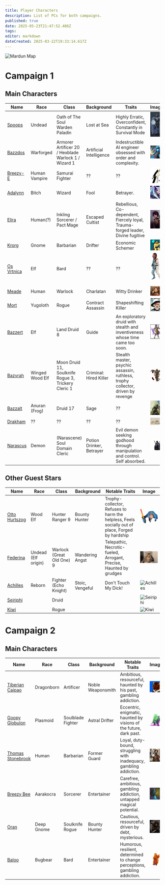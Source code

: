 ```yaml
---
title: Player Characters
description: List of PCs for both campaigns.
published: true
date: 2025-05-23T21:47:52.486Z
tags: 
editor: markdown
dateCreated: 2025-03-22T19:33:14.617Z
---
```


<img src="/maps/mardun.webp" class="img-fluid" style="max-height: 100px;" alt="Mardun Map">

# **Campaign 1**  

## Main Characters
| Name                             | Race | Class | Background | Traits | Image |
|----------------------------------|------|-------|------------|--------|-------|
| [Spoops](/characters/spoops)     | Undead   | Oath of The Soul Warden Paladin    | Lost at Sea         | Highly Erratic, Overconfident, Constantly in Survival Mode     | <img src="/characters/spoops.webp" class="img-fluid" style="max-height: 100px;" alt="Spoops"> |
| [Bazzdos](/characters/bazzdos)   | Warforged   | Armorer Artificer 20 / Hexblade Warlock 1 / Wizard 1  | Artificial Intelligence | Indestructible AI engineer obsessed with order and complexity.     | <img src="/characters/bazzdos.webp" class="img-fluid" style="max-height: 100px;" alt="Bazzdos"> |
| [Breezy-E](/characters/breezy)   | Human Vampire   | Samurai Fighter    | ??         | ??     | <img src="/characters/breezy/breezy.webp" class="img-fluid" style="max-height: 100px;" alt="Breezy-e"> |
| [Adalynn](/characters/adalynn)   | Bitch   | Wizard    | Fool | Betrayer.     | <img src="/characters/adalynn.webp" class="img-fluid" style="max-height: 100px;" alt="Adalynn"> |
| [Elira](/characters/elira)       | Human(?) | Inkling Sorcerer / Pact Mage     | Escaped Cultist        | Rebellious, Co-dependent, Fiercely loyal, Trauma-forged leader, Divine fugitive            | <img src="/characters/other/elira_v1.jpg" class="img-fluid" style="max-height: 100px;" alt="Elira"> |
| [Krorg](/characters/krorg)       | Gnome   | Barbarian    | Drifter         | Economic Schemer     | <img src="/characters/krorg/krorg.png" class="img-fluid" style="max-height: 100px;" alt="Krorg"> |
| [Os Vrtnica](/characters/os)     | Elf   | Bard    | ??         | ??     | <img src="/characters/os.webp" class="img-fluid" style="max-height: 100px;" alt="Os"> |
| [Meade](/characters/meade)       | Human   | Warlock    | Charlatan         | Witty Drinker     | <img src="/characters/other/meade.webp" class="img-fluid" style="max-height: 100px;" alt="Meade"> |
| [Mort](/characters/mort)         | Yugoloth   | Rogue    | Contract Assassin         | Shapeshifting Killer     | <img src="/characters/mort/m.webp" class="img-fluid" style="max-height: 100px;" alt="Mort"> |
| [Bazzert](/characters/bazzert)   | Elf   | Land Druid 8    | Guide | An exploratory druid with stealth and inventiveness whose time came too soon. | <img src="/characters/bazzert/bazzert.webp" class="img-fluid" style="max-height: 100px;" alt="Bazzert"> |
| [Bazvrah](/characters/Bazvrah) 	 | Winged Wood Elf | Moon Druid 11, Soulknife Rogue 3, Trickery Cleric 1     | Criminal: Hired Killer | Stealth master, psychic assassin, ruthless, trophy collector, driven by revenge     | <img src="/characters/bazzert/bazvrah.webp" class="img-fluid" style="max-height: 100px;" alt="Bazvrah"> |
| [Bazzalt](/characters/Bazzalt)   | Anuran (Frog)   | Druid 17    | Sage         | ??     | <img src="/characters/bazzert/bazzalt.webp" class="img-fluid" style="max-height: 100px;" alt="Bazzalt"> |
| [Drakham](/characters/drakham)   | ??   | ??    | ??         | ??     | <img src="/characters/adalynn/drakham.png" class="img-fluid" style="max-height: 100px;" alt="Drakham"> |
| [Narascus](/characters/Narascus) | Demon   | (Narascene) Soul Domain Cleric    | Potion Drinker, Betrayer | Evil demon seeking godhood through manipulation and control. Self absorbed.     | <img src="/characters/adalynn/narascus.png" class="img-fluid" style="max-height: 100px;" alt="Narascus"> |

## **Other Guest Stars**
| Name                                               | Race       | Class             | Background        | Notable Traits                                     |    Image |
|----------------------------------------------------|------------|-------------------|-------------------|-----------------------------------------------------|----------|
| [Otto Hurtszog](/characters/Otto-Hurtszog) | Wood Elf | Hunter Ranger 9 | Bounty Hunter | Trophy-collector, Refuses to harm the helpless, Feels socially out of place, Forged by hardship | <img src="/characters/other/otto.png" class="img-fluid" style="max-height: 100px;" alt="Otto Hurtszog"> |
| [Federina](/characters/Federina) | Undead (Elf origin) | Warlock (Great Old One) 9 | Wandering Angst | Telepathic, Necrotic-fueled, Arrogant, Precise, Haunted by grudges | <img src="/characters/other/federina.jpg" class="img-fluid" style="max-height: 100px;" alt="Federina"> |
| [Achilles](/characters/Achilles) | Reborn | Fighter (Echo Knight) | Stoic, Vengeful | Don't Touch My Dick! | <img src="/characters/other/achilles.webp" class="img-fluid" style="max-height: 100px;" alt="Achilles"> |
| [Seiriphi](/characters/Seiriphi) | | Druid |  |  | <img src="/characters/other/seiriphi.webp" class="img-fluid" style="max-height: 100px;" alt="Seiriphi"> |
| [Kiwi](/characters/Kiwi)     | | Rogue |  |  | <img src="/characters/other/kiwi.webp" class="img-fluid" style="max-height: 100px;" alt="Kiwi"> | 


# **Campaign 2**  

## Main Characters
| Name                                               | Race       | Class             | Background        | Notable Traits                                      |    Image |
|----------------------------------------------------|------------|-------------------|-------------------|-----------------------------------------------------|----------|
| [Tiberian Caipao](/characters/tiberian-caipao) 		 | Dragonborn | Artificer         | Noble Weaponsmith | Ambitious, resourceful, haunted by his past, gambling addiction. | <img src="/characters/tilmur_rasqull.avatar.webp" class="img-fluid" style="max-height: 100px;" alt="Tiberian Caipao"> |
| [Goopy Globulon](/characters/goopy-globulon) 	 		 | Plasmoid   | Soulblade Fighter | Astral Drifter    | Eccentric, enigmatic, haunted by visions of the future, dark past. | <img src="/characters/goopy_globulon.avatar.webp" class="img-fluid" style="max-height: 100px;" alt="Goopy Globulon"> |
| [Thomas Stonebrook](/characters/thomas-stonebrook) | Human      | Barbarian         | Former Guard      | Loyal, duty-bound, struggling with inadequacy, gambling addiction. | <img src="/characters/tomas_stonebrook.avatar.webp" class="img-fluid" style="max-height: 100px;" alt="Thomas Stonebrook"> |
| [Breezy Bee](/characters/breezy-bee)        			 | Aarakocra  | Sorcerer          | Entertainer       | Carefree, ambitious, gambling addiction, untapped magical potential. | <img src="/characters/breezy_b.avatar.webp" class="img-fluid" style="max-height: 100px;" alt="Breezy Bee"> | 
| [Oran](/characters/oran)                  				 | Deep Gnome | Soulknife Rogue   | Bounty Hunter     | Cautious, resourceful, driven by debt, mysterious. | <img src="/characters/oran_dusktea.avatar.webp" class="img-fluid" style="max-height: 100px;" alt="Oran"> |
| [Baloo](/characters/baloo)                				 | Bugbear    | Bard              | Entertainer       | Humorous, resilient, determined to change perceptions, gambling addiction. | <img src="/characters/baloo.avatar.webp" class="img-fluid" style="max-height: 100px;" alt="Baloo"> |
